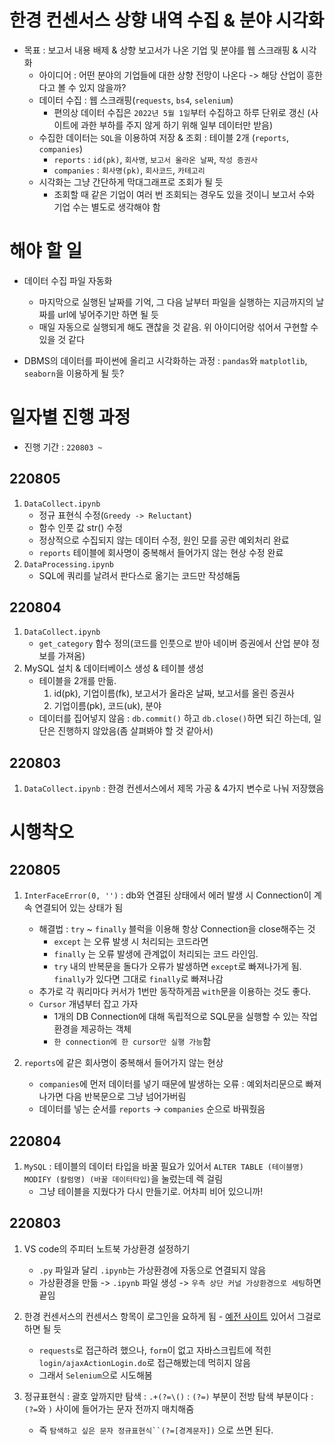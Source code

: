 # 한경 컨센서스 상향 내역 수집 & 분야 시각화
- 목표 : 보고서 내용 배제 & 상향 보고서가 나온 기업 및 분야를 웹 스크래핑 & 시각화
    - 아이디어 : 어떤 분야의 기업들에 대한 상향 전망이 나온다 -> 해당 산업이 흥한다고 볼 수 있지 않을까?
    - 데이터 수집 : 웹 스크래핑(`requests`, `bs4`, `selenium`)
        - 편의상 데이터 수집은 `2022년 5월 1일`부터 수집하고 하루 단위로 갱신 (사이트에 과한 부하를 주지 않게 하기 위해 일부 데이터만 받음)
    - 수집한 데이터는 `SQL`을 이용하여 저장 & 조회 : 테이블 2개 (`reports`, `companies`)
        - `reports` : `id(pk)`, `회사명`, `보고서 올라온 날짜`, `작성 증권사`
        - `companies` : `회사명(pk)`, `회사코드`, `카테고리`
    - 시각화는 그냥 간단하게 막대그래프로 조회가 될 듯
        - 조회할 때 같은 기업이 여러 번 조회되는 경우도 있을 것이니 보고서 수와 기업 수는 별도로 생각해야 함

# 해야 할 일
- 데이터 수집 파일 자동화
    - 마지막으로 실행된 날짜를 기억, 그 다음 날부터 파일을 실행하는 지금까지의 날짜를 url에 넣어주기만 하면 될 듯
    - 매일 자동으로 실행되게 해도 괜찮을 것 같음. 위 아이디어랑 섞어서 구현할 수 있을 것 같다

- DBMS의 데이터를 파이썬에 올리고 시각화하는 과정 : `pandas`와 `matplotlib`, `seaborn`을 이용하게 될 듯?

# 일자별 진행 과정 
- 진행 기간 : `220803 ~ `

## 220805
1. `DataCollect.ipynb`
    - 정규 표현식 수정(`Greedy -> Reluctant`)
    - 함수 인풋 값 str() 수정
    - 정상적으로 수집되지 않는 데이터 수정, 원인 모를 공란 예외처리 완료
    - `reports` 테이블에 회사명이 중복해서 들어가지 않는 현상 수정 완료
2. `DataProcessing.ipynb`
    - SQL에 쿼리를 날려서 판다스로 옮기는 코드만 작성해둠
    
## 220804
1. `DataCollect.ipynb`
    - `get_category` 함수 정의(코드를 인풋으로 받아 네이버 증권에서 산업 분야 정보를 가져옴)
2. MySQL 설치 & 데이터베이스 생성 & 테이블 생성
    - 테이블을 2개를 만듦.
        1. id(pk), 기업이름(fk), 보고서가 올라온 날짜, 보고서를 올린 증권사
        2. 기업이름(pk), 코드(uk), 분야
    - 데이터를 집어넣지 않음 : `db.commit()` 하고 `db.close()`하면 되긴 하는데, 일단은 진행하지 않았음(좀 살펴봐야 할 것 같아서)

## 220803
1. `DataCollect.ipynb` : 한경 컨센서스에서 제목 가공 & 4가지 변수로 나눠 저장했음


# 시행착오

## 220805
1. `InterFaceError(0, '')` : db와 연결된 상태에서 에러 발생 시 Connection이 계속 연결되어 있는 상태가 됨
    - 해결법 : `try` ~ `finally` 블럭을 이용해 항상 Connection을 close해주는 것
        - `except` 는 오류 발생 시 처리되는 코드라면
        - `finally` 는 오류 발생에 관계없이 처리되는 코드 라인임. 
        - `try` 내의 반복문을 돌다가 오류가 발생하면 `except`로 빠져나가게 됨. `finally`가 있다면 그대로 `finally`로 빠져나감
    - 추가로 각 쿼리마다 커서가 1번만 동작하게끔 `with`문을 이용하는 것도 좋다.
    - `Cursor` 개념부터 잡고 가자
        - 1개의 DB Connection에 대해 독립적으로 SQL문을 실행할 수 있는 작업환경을 제공하는 객체 
        - `한 connection에 한 cursor만 실행 가능`함

2. `reports`에 같은 회사명이 중복해서 들어가지 않는 현상
    - `companies`에 먼저 데이터를 넣기 때문에 발생하는 오류 : 예외처리문으로 빠져나가면 다음 반복문으로 그냥 넘어가버림
    - 데이터를 넣는 순서를 `reports` -> `companies` 순으로 바꿔줬음

## 220804
1. `MySQL` : 테이블의 데이터 타입을 바꿀 필요가 있어서 `ALTER TABLE (테이블명) MODIFY (칼럼명) (바꿀 데이터타입)`을 눌렀는데 렉 걸림
    - 그냥 테이블을 지웠다가 다시 만들기로. 어차피 비어 있으니까!

## 220803
1. VS code의 주피터 노트북 가상환경 설정하기
    - `.py` 파일과 달리 `.ipynb`는 가상환경에 자동으로 연결되지 않음
    - 가상환경을 만듦 -> `.ipynb` 파일 생성 -> `우측 상단 커널 가상환경으로 세팅`하면 끝임

2. 한경 컨센서스의 컨센서스 항목이 로그인을 요하게 됨 - [예전 사이트](http://hkconsensus.hankyung.com/apps.analysis/analysis.list?skinType=stock_good&sdate=2022-05-03&edate=2022-08-03&order_type=&now_page=1) 있어서 그걸로 하면 될 듯
    - `requests`로 접근하려 했으나, `form`이 없고 자바스크립트에 적힌 `login/ajaxActionLogin.do`로 접근해봤는데 먹히지 않음
    - 그래서 `Selenium`으로 시도해봄
    
3. 정규표현식 : 괄호 앞까지만 탐색 : `.+(?=\()` : `(?=)` 부분이 전방 탐색 부분이다 : `(?=`와 `)` 사이에 들어가는 문자 전까지 매치해줌
    - 즉 `탐색하고 싶은 문자 정규표현식``(?=[경계문자])` 으로 쓰면 된다.
